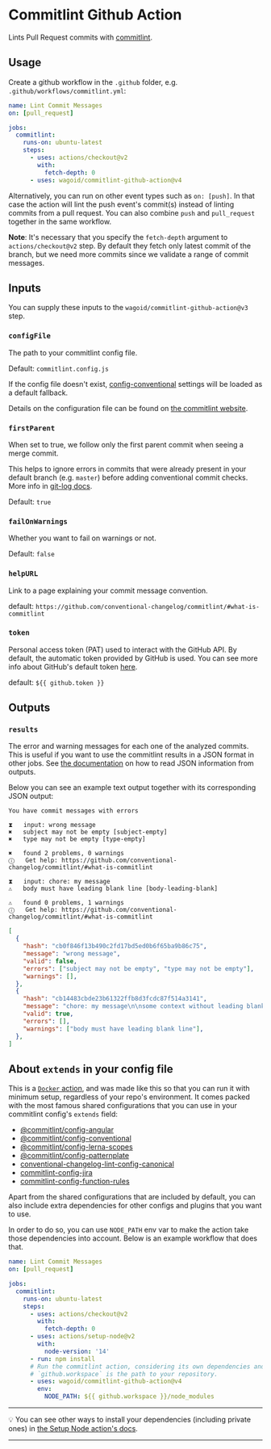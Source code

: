# Commitlint Github Action

Lints Pull Request commits with [commitlint](https://commitlint.js.org/).

## Usage

Create a github workflow in the `.github` folder, e.g. `.github/workflows/commitlint.yml`:

```yaml
name: Lint Commit Messages
on: [pull_request]

jobs:
  commitlint:
    runs-on: ubuntu-latest
    steps:
      - uses: actions/checkout@v2
        with:
          fetch-depth: 0
      - uses: wagoid/commitlint-github-action@v4
```

Alternatively, you can run on other event types such as `on: [push]`. In that case the action will lint the push event's commit(s) instead of linting commits from a pull request. You can also combine `push` and `pull_request` together in the same workflow.

**Note**: It's necessary that you specify the `fetch-depth` argument to `actions/checkout@v2` step. By default they fetch only latest commit of the branch, but we need more commits since we validate a range of commit messages.

## Inputs

You can supply these inputs to the `wagoid/commitlint-github-action@v3` step.

### `configFile`

The path to your commitlint config file.

Default: `commitlint.config.js`

If the config file doesn't exist, [config-conventional](https://github.com/conventional-changelog/commitlint/tree/master/%40commitlint/config-conventional) settings will be loaded as a default fallback.

Details on the configuration file can be found on [the commitlint website](https://commitlint.js.org/#/reference-configuration).

### `firstParent`

When set to true, we follow only the first parent commit when seeing a merge commit.

This helps to ignore errors in commits that were already present in your default branch (e.g. `master`) before adding conventional commit checks. More info in [git-log docs](https://git-scm.com/docs/git-log#Documentation/git-log.txt---first-parent).

Default: `true`

### `failOnWarnings`

Whether you want to fail on warnings or not.

Default: `false`

### `helpURL`

Link to a page explaining your commit message convention.

default: `https://github.com/conventional-changelog/commitlint/#what-is-commitlint`

### `token`

Personal access token (PAT) used to interact with the GitHub API.
By default, the automatic token provided by GitHub is used.
You can see more info about GitHub's default token [here](https://docs.github.com/en/actions/configuring-and-managing-workflows/authenticating-with-the-github_token).

default: `${{ github.token }}`

## Outputs

### `results`

The error and warning messages for each one of the analyzed commits. This is useful if you want to use the commitlint results in a JSON format in other jobs. See [the documentation](https://docs.github.com/en/actions/reference/context-and-expression-syntax-for-github-actions#fromjson) on how to read JSON information from outputs.

Below you can see an example text output together with its corresponding JSON output:

```
You have commit messages with errors

⧗   input: wrong message
✖   subject may not be empty [subject-empty]
✖   type may not be empty [type-empty]

✖   found 2 problems, 0 warnings
ⓘ   Get help: https://github.com/conventional-changelog/commitlint/#what-is-commitlint

⧗   input: chore: my message
⚠   body must have leading blank line [body-leading-blank]

⚠   found 0 problems, 1 warnings
ⓘ   Get help: https://github.com/conventional-changelog/commitlint/#what-is-commitlint
```

```JSON
[
  {
    "hash": "cb0f846f13b490c2fd17bd5ed0b6f65ba9b86c75",
    "message": "wrong message",
    "valid": false,
    "errors": ["subject may not be empty", "type may not be empty"],
    "warnings": [],
  },
  {
    "hash": "cb14483cbde23b61322ffb8d3fcdc87f514a3141",
    "message": "chore: my message\n\nsome context without leading blank line",
    "valid": true,
    "errors": [],
    "warnings": ["body must have leading blank line"],
  },
]
```

## About `extends` in your config file

This is a [`Docker` action](https://github.com/actions/toolkit/blob/e2adf403d6d14a9ca7474976ccaca20f72ff8209/docs/action-types.md#why-would-i-choose-a-docker-action), and was made like this so that you can run it with minimum setup, regardless of your repo's environment. It comes packed with the most famous shared configurations that you can use in your commitlint config's `extends` field:

- [@commitlint/config-angular](https://github.com/conventional-changelog/commitlint/tree/master/%40commitlint/config-angular)
- [@commitlint/config-conventional](https://github.com/conventional-changelog/commitlint/tree/master/%40commitlint/config-conventional)
- [@commitlint/config-lerna-scopes](https://github.com/conventional-changelog/commitlint/tree/master/%40commitlint/config-lerna-scopes)
- [@commitlint/config-patternplate](https://github.com/conventional-changelog/commitlint/tree/master/%40commitlint/config-patternplate)
- [conventional-changelog-lint-config-canonical](https://github.com/gajus/conventional-changelog-lint-config-canonical)
- [commitlint-config-jira](https://github.com/Gherciu/commitlint-jira)
- [commitlint-config-function-rules](https://github.com/vidavidorra/commitlint-plugin-function-rules#readme)

Apart from the shared configurations that are included by default, you can also include extra dependencies for other configs and plugins that you want to use.

In order to do so, you can use `NODE_PATH` env var to make the action take those dependencies into account. Below is an example workflow that does that.

```yaml
name: Lint Commit Messages
on: [pull_request]

jobs:
  commitlint:
    runs-on: ubuntu-latest
    steps:
      - uses: actions/checkout@v2
        with:
          fetch-depth: 0
      - uses: actions/setup-node@v2
        with:
          node-version: '14'
      - run: npm install
      # Run the commitlint action, considering its own dependencies and yours as well 🚀
      # `github.workspace` is the path to your repository.
      - uses: wagoid/commitlint-github-action@v4
        env:
          NODE_PATH: ${{ github.workspace }}/node_modules
```

---

💡 You can see other ways to install your dependencies (including private ones) in [the Setup Node action's docs](https://github.com/actions/setup-node).

---
